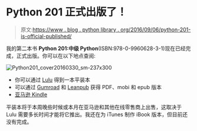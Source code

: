 # Python 201 正式出版了！

> 原文:[https://www . blog . python library . org/2016/09/06/python-201-is-official-published/](https://www.blog.pythonlibrary.org/2016/09/06/python-201-is-officially-published/)

我的第二本书 **Python 201:中级 Python**(ISBN:978-0-9960628-3-1)现在已经完成，正式出版。你可以在以下地点查阅:

![Python201_cover20160330_sm-237x300](../Images/f44bbd03212f3a04c387c8da92074539.png)

*   你可以通过 [Lulu](http://www.lulu.com/content/paperback-book/python-201-intermediate-python/19144035) 得到一本平装本
*   可以通过 [Gumroad](https://gum.co/py201) 和 [Leanpub](https://leanpub.com/python201/) 获得 PDF、mobi 和 epub 版本
*   [亚马逊 Kindle](https://www.amazon.com/dp/B01LMUAYSO)

平装本将于本周晚些时候或本月在亚马逊和其他在线零售商上出售，这取决于 Lulu 需要多长时间才能将它推出。我还在为 iTunes 制作 iBook 版本，但目前还没有完成。